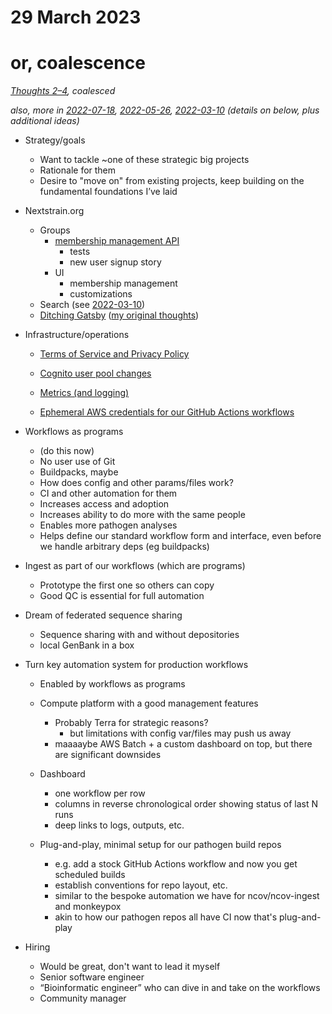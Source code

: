 # 29 March 2023
# or, coalescence

_[Thoughts 2–4](2023-03-28.md), coalesced_

_also, more in
[2022-07-18](2022-07-18.md),
[2022-05-26](2022-05-26.md),
[2022-03-10](2022-03-10.md)
(details on below, plus additional ideas)_


- Strategy/goals
  - Want to tackle ~one of these strategic big projects
  - Rationale for them
  - Desire to "move on" from existing projects, keep building on the
    fundamental foundations I’ve laid


- Nextstrain.org
  - Groups
    - [membership management API](https://github.com/nextstrain/nextstrain.org/pull/581)
      - tests
      - new user signup story
    - UI
      - membership management
      - customizations
  - Search (see [2022-03-10](2022-03-10.md))
  - [Ditching Gatsby](https://github.com/nextstrain/private/issues/88) ([my original thoughts](2023-03-16.md))


- Infrastructure/operations
  - [Terms of Service and Privacy Policy](https://github.com/nextstrain/private/issues/90)

  - [Cognito user pool changes](2022-12-02.md)

  - [Metrics (and logging)](https://docs.google.com/document/d/1zdcRqspkOiDqaop7qiRDarG5YAsWKCQG2CIT7s-hrPg)

  - [Ephemeral AWS credentials for our GitHub Actions workflows](https://github.com/nextstrain/private/issues/22)


- Workflows as programs
  - (do this now)
  - No user use of Git
  - Buildpacks, maybe
  - How does config and other params/files work?
  - CI and other automation for them
  - Increases access and adoption
  - Increases ability to do more with the same people
  - Enables more pathogen analyses
  - Helps define our standard workflow form and interface, even before we handle arbitrary deps (eg buildpacks)


- Ingest as part of our workflows (which are programs)
  - Prototype the first one so others can copy
  - Good QC is essential for full automation


- Dream of federated sequence sharing
  - Sequence sharing with and without depositories
  - local GenBank in a box


- Turn key automation system for production workflows
  - Enabled by workflows as programs

  - Compute platform with a good management features
    - Probably Terra for strategic reasons?
      - but limitations with config var/files may push us away
    - maaaaybe AWS Batch + a custom dashboard on top, but there are significant downsides

  - Dashboard
    - one workflow per row
    - columns in reverse chronological order showing status of last N runs
    - deep links to logs, outputs, etc.

  - Plug-and-play, minimal setup for our pathogen build repos
    - e.g. add a stock GitHub Actions workflow and now you get scheduled builds
    - establish conventions for repo layout, etc.
    - similar to the bespoke automation we have for ncov/ncov-ingest and monkeypox
    - akin to how our pathogen repos all have CI now that's plug-and-play


- Hiring
  - Would be great, don't want to lead it myself
  - Senior software engineer
  - “Bioinformatic engineer” who can dive in and take on the workflows
  - Community manager
